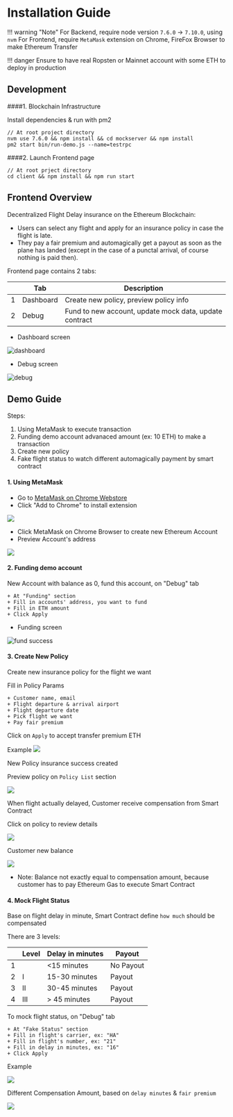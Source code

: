 # Installation Guide

!!! warning "Note"
    For Backend, require node version `7.6.0` -> `7.10.0`, using `nvm`
    For Frontend, require `MetaMask` extension on Chrome, FireFox Browser to make Ethereum Transfer

!!! danger
    Ensure to have real Ropsten or Mainnet account with some ETH to deploy in production
    
## Development

####1. Blockchain Infrastructure

Install dependencies & run with pm2

    // At root project directory
    nvm use 7.6.0 && npm install && cd mockserver && npm install
    pm2 start bin/run-demo.js --name=testrpc

####2. Launch Frontend page

    // At root prject directory
    cd client && npm install && npm run start
      
## Frontend Overview
Decentralized Flight Delay insurance on the Ethereum Blockchain:

+ Users can select any flight and apply for an insurance policy in case the flight is late.
+ They pay a fair premium and automagically get a payout as soon as the plane has landed
  (except in the case of a punctal arrival, of course nothing is paid then).


Frontend page contains 2 tabs:

|   | Tab       | Description                                            |
|---|-----------|--------------------------------------------------------|
| 1 | Dashboard | Create new policy, preview policy info                 |
| 2 | Debug     | Fund to new account, update mock data, update contract |


+ Dashboard screen

![dashboard](/images/blockchain-flightdelay/blockchain-flightdelay/dashboard-2018-03-11_110408.png)

+ Debug screen

![debug](/images/blockchain-flightdelay/blockchain-flightdelay/debug-page-2018-03-11_110427.png)


## Demo Guide
Steps:

1. Using MetaMask to execute transaction
2. Funding demo account advanaced amount (ex: 10 ETH) to make a transaction
3. Create new policy
4. Fake flight status to watch different automagically payment by smart contract

#### 1. Using MetaMask

+ Go to [MetaMask on Chrome Webstore](https://goo.gl/GjRmQS)
+ Click "Add to Chrome" to install extension

![](/images/blockchain-flightdelay/install-metamask-2018-03-11_121640.png)

+ Click MetaMask on Chrome Browser to create new Ethereum Account
+ Preview Account's address

![](/images/blockchain-flightdelay/review-account-address-2018-03-11_122042.png)


#### 2. Funding demo account
New Account with balance as 0, fund this account, on "Debug" tab

    + At "Funding" section
    + Fill in accounts' address, you want to fund
    + Fill in ETH amount
    + Click Apply

+ Funding screen

![fund success](/images/blockchain-flightdelay/fund-new-account-2018-03-11_122508.png)

#### 3. Create New Policy
Create new insurance policy for the flight we want

Fill in Policy Params

    + Customer name, email
    + Flight departure & arrival airport
    + Flight departure date
    + Pick flight we want
    + Pay fair premium
    
Click on `Apply` to accept transfer premium ETH

Example
![](/images/blockchain-flightdelay/create-new-policy-2018-03-11_123519.png)

New Policy insurance success created

Preview policy on `Policy List` section

![](/images/blockchain-flightdelay/policy-2018-03-11_124033.png)

When flight actually delayed, Customer receive compensation from Smart Contract

Click on policy to review details

![](/images/blockchain-flightdelay/policy-compensation-2018-03-11_124604.png)

Customer new balance

![](/images/blockchain-flightdelay/new-balance-2018-03-11_125140.png)

+ Note: Balance not exactly equal to compensation amount, because customer has to pay Ethereum Gas to execute Smart Contract


#### 4. Mock Flight Status
Base on flight delay in minute, Smart Contract define `how much` should be compensated

There are 3 levels:

|   | Level | Delay in minutes | Payout    |
|---|-------|------------------|-----------|
| 1 |       | <15   minutes    | No Payout |
| 2 | I     | 15-30 minutes    | Payout    |
| 3 | II    | 30-45 minutes    | Payout    |
| 4 | III   | > 45  minutes    | Payout    |


To mock flight status, on "Debug" tab

	+ At "Fake Status" section
	+ Fill in flight's carrier, ex: "HA"
	+ Fill in flight's number, ex: "21"
	+ Fill in delay in minutes, ex: "16"
	+ Click Apply
	
Example

![](/images/blockchain-flightdelay/mock-flight-delay-2018-03-11_130108.png)

Different Compensation Amount, based on `delay minutes` & `fair premium`

![](/images/blockchain-flightdelay/different-compensation-2018-03-11_131249.png)
